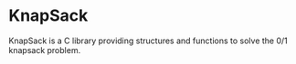 # KnapSack
KnapSack is a C library providing structures and functions to solve the 0/1 knapsack problem.
